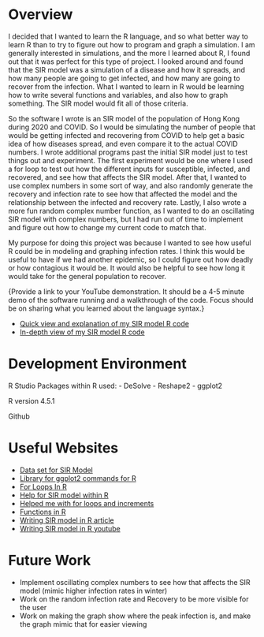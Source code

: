 # Overview

I decided that I wanted to learn the R language, and so what better way to learn R than to try to figure out how to program and graph a simulation. I am generally interested in simulations, and the more I learned about R, I found out that it was perfect for this type of project. I looked around and found that the SIR model was a simulation of a disease and how it spreads, and how many people are going to get infected, and how many are going to recover from the infection. What I wanted to learn in R would be learning how to write several functions and variables, and also how to graph something. The SIR model would fit all of those criteria. 

So the software I wrote is an SIR model of the population of Hong Kong during 2020 and COVID. So I would be simulating the number of people that would be getting infected and recovering from COVID to help get a basic idea of how diseases spread, and even compare it to the actual COVID numbers. I wrote additional programs past the initial SIR model just to test things out and experiment. The first experiment would be one where I used a for loop to test out how the different inputs for susceptible, infected, and recovered, and see how that affects the SIR model. After that, I wanted to use complex numbers in some sort of way, and also randomly generate the recovery and infection rate to see how that affected the model and the relationship between the infected and recovery rate. Lastly, I also wrote a more fun random complex number function, as I wanted to do an oscillating SIR model with complex numbers, but I had run out of time to implement and figure out how to change my current code to match that.

My purpose for doing this project was because I wanted to see how useful R could be in modeling and graphing infection rates. I think this would be useful to have if we had another epidemic, so I could figure out how deadly or how contagious it would be. It would also be helpful to see how long it would take for the general population to recover.  

{Provide a link to your YouTube demonstration. It should be a 4-5 minute demo of the software running and a walkthrough of the code. Focus should be on sharing what you learned about the language syntax.}

- [Quick view and explanation of my SIR model R code](https://youtu.be/rXy3Tj8AtMU)
- [In-depth view of my SIR model R code](https://youtu.be/o8ltDBjpiq0)
# Development Environment

R Studio
    Packages within R used:
    - DeSolve
    - Reshape2
    - ggplot2

R version 4.5.1

Github
# Useful Websites

- [Data set for SIR Model](https://www.kaggle.com/datasets/sudalairajkumar/novel-corona-virus-2019-dataset)
- [Library for ggplot2 commands for R](https://github.com/rstudio/cheatsheets/blob/main/data-visualization.pdf)
- [For Loops In R](https://www.w3schools.com/r/r_for_loop.asp)
- [Help for SIR model within R](https://rpubs.com/choisy/sir)
- [Helped me with for loops and increments](https://stackoverflow.com/questions/46546675/r-for-loop-increment-by-5s-but-start-at-1)
- [Functions in R](https://www.w3schools.com/r/r_functions.asp)
- [Writing SIR model in R article](https://rpubs.com/choisy/sir)
- [Writing SIR model in R youtube](https://youtu.be/NHtHQACcO9Q?si=l35e1TcVzNFVwxky)

# Future Work

- Implement oscillating complex numbers to see how that affects the SIR model (mimic higher infection rates in winter) 
- Work on the random infection rate and Recovery to be more visible for the user
- Work on making the graph show where the peak infection is, and make the graph mimic that for easier viewing


